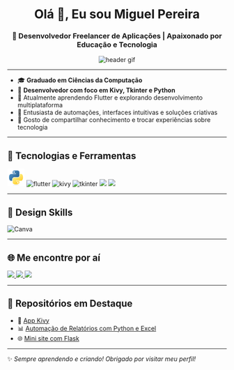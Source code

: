 <h1 align="center">Olá 👋, Eu sou Miguel Pereira</h1>
<h3 align="center">💼 Desenvolvedor Freelancer de Aplicações | Apaixonado por Educação e Tecnologia</h3>

<p align="center">
  <img src="https://user-images.githubusercontent.com/95478989/198955082-6e78ebb5-e1e4-49f9-8d32-6e5af3984dcd.gif" alt="header gif" />
</p>

---

- 🎓 **Graduado em Ciências da Computação**
- 🧠 **Desenvolvedor com foco em Kivy, Tkinter e Python**
- 🚀 Atualmente aprendendo Flutter e explorando desenvolvimento multiplataforma
- 🌱 Entusiasta de automações, interfaces intuitivas e soluções criativas
- 💬 Gosto de compartilhar conhecimento e trocar experiências sobre tecnologia

---

## 🚀 Tecnologias e Ferramentas

<div style="display: inline_block">
  <img src="https://raw.githubusercontent.com/devicons/devicon/master/icons/python/python-original.svg" alt="python" width="40" height="40"/>
  <img src="https://www.vectorlogo.zone/logos/flutterio/flutterio-icon.svg" alt="flutter" width="30" height="40"/>
  <img src="https://img.shields.io/badge/Kivy-Black?style=for-the-badge&logo=kivy&logoColor=white" alt="kivy"/>
  <img src="https://img.shields.io/badge/Tkinter-%23323330.svg?style=for-the-badge&logo=python&logoColor=white" alt="tkinter"/>
  <img src="https://img.shields.io/badge/HTML5-E34F26?style=for-the-badge&logo=html5&logoColor=white"/>
  <img src="https://img.shields.io/badge/CSS3-1572B6?style=for-the-badge&logo=css3&logoColor=white"/>
</div>

---

## 🎨 Design Skills

![Canva](https://img.shields.io/badge/Canva-%2300C4CC.svg?&style=for-the-badge&logo=Canva&logoColor=white)

---

## 🌐 Me encontre por aí

<div>
  <a href="https://www.instagram.com/devmiguelzan/" target="_blank">
    <img src="https://img.shields.io/badge/-Instagram-%23E4405F?style=for-the-badge&logo=instagram&logoColor=white">
  </a>
  <a href="mailto:mlplagreen@gmail.com">
    <img src="https://img.shields.io/badge/-Gmail-%23333?style=for-the-badge&logo=gmail&logoColor=white">
  </a>
  <a href="https://www.linkedin.com/in/miguel-pereira-7515a6200/" target="_blank">
    <img src="https://img.shields.io/badge/-LinkedIn-%230077B5?style=for-the-badge&logo=linkedin&logoColor=white">
  </a>
</div>

---

## 📌 Repositórios em Destaque

- 📱 [App Kivy](https://github.com/Miguelzan/seu-projeto-estoque](https://github.com/Miguelzan/Aplicativo-Moba))
- 📊 [Automação de Relatórios com Python e Excel](https://github.com/Miguelzan/seu-projeto-excel)
- 🌐 [Mini site com Flask](https://github.com/Miguelzan/seu-site-flask)

---

✨ *Sempre aprendendo e criando! Obrigado por visitar meu perfil!*

